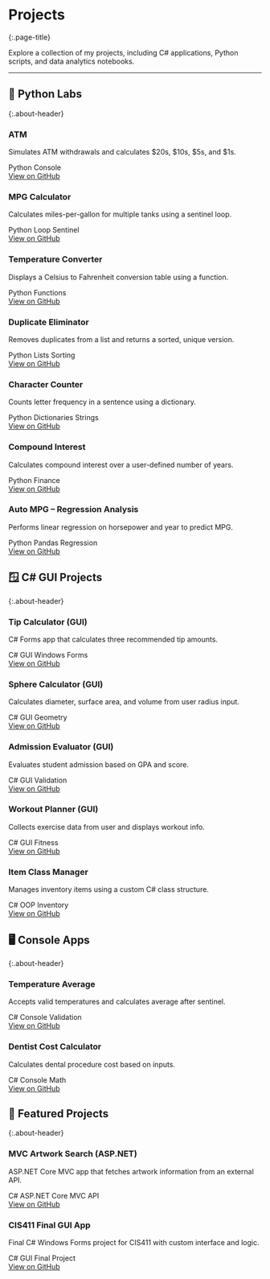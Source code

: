 # Projects
{:.page-title}

Explore a collection of my projects, including C# applications, Python scripts, and data analytics notebooks.

---

## 🧪 Python Labs
{:.about-header}
  
<div class="project-card">
  <h3>ATM</h3>
  <p>Simulates ATM withdrawals and calculates $20s, $10s, $5s, and $1s.</p>
  <div class="project-tags"><span class="tag">Python</span> <span class="tag">Console</span></div>
  <a href="https://github.com/masontatafu/ATM-Simulation" target="_blank">View on GitHub</a>
</div>

<div class="project-card">
  <h3>MPG Calculator</h3>
  <p>Calculates miles-per-gallon for multiple tanks using a sentinel loop.</p>
  <div class="project-tags"><span class="tag">Python</span> <span class="tag">Loop</span> <span class="tag">Sentinel</span></div>
  <a href="https://github.com/masontatafu/MPG-Calculator" target="_blank">View on GitHub</a>
</div>

<div class="project-card">
  <h3>Temperature Converter</h3>
  <p>Displays a Celsius to Fahrenheit conversion table using a function.</p>
  <div class="project-tags"><span class="tag">Python</span> <span class="tag">Functions</span></div>
  <a href="https://github.com/masontatafu/Temperature-Converter" target="_blank">View on GitHub</a>
</div>

<div class="project-card">
  <h3>Duplicate Eliminator</h3>
  <p>Removes duplicates from a list and returns a sorted, unique version.</p>
  <div class="project-tags"><span class="tag">Python</span> <span class="tag">Lists</span> <span class="tag">Sorting</span></div>
  <a href="https://github.com/masontatafu/Duplicate-Eliminator" target="_blank">View on GitHub</a>
</div>

<div class="project-card">
  <h3>Character Counter</h3>
  <p>Counts letter frequency in a sentence using a dictionary.</p>
  <div class="project-tags"><span class="tag">Python</span> <span class="tag">Dictionaries</span> <span class="tag">Strings</span></div>
  <a href="https://github.com/masontatafu/Character-Counter" target="_blank">View on GitHub</a>
</div>

<div class="project-card">
  <h3>Compound Interest</h3>
  <p>Calculates compound interest over a user-defined number of years.</p>
  <div class="project-tags"><span class="tag">Python</span> <span class="tag">Finance</span></div>
  <a href="https://github.com/masontatafu/Compound-Interest-Calculator" target="_blank">View on GitHub</a>
</div>

<div class="project-card">
  <h3>Auto MPG – Regression Analysis</h3>
  <p>Performs linear regression on horsepower and year to predict MPG.</p>
  <div class="project-tags"><span class="tag">Python</span> <span class="tag">Pandas</span> <span class="tag">Regression</span></div>
  <a href="https://github.com/masontatafu/Auto-MPG-Regression" target="_blank">View on GitHub</a>
</div>


## 🪟 C# GUI Projects
{:.about-header}
  
<div class="project-card">
  <h3>Tip Calculator (GUI)</h3>
  <p>C# Forms app that calculates three recommended tip amounts.</p>
  <div class="project-tags"><span class="tag">C#</span> <span class="tag">GUI</span> <span class="tag">Windows Forms</span></div>
  <a href="https://github.com/masontatafu/Tip-Calculator-GUI" target="_blank">View on GitHub</a>
</div>

<div class="project-card">
  <h3>Sphere Calculator (GUI)</h3>
  <p>Calculates diameter, surface area, and volume from user radius input.</p>
  <div class="project-tags"><span class="tag">C#</span> <span class="tag">GUI</span> <span class="tag">Geometry</span></div>
  <a href="https://github.com/masontatafu/Sphere-Calculator-GUI" target="_blank">View on GitHub</a>
</div>

<div class="project-card">
  <h3>Admission Evaluator (GUI)</h3>
  <p>Evaluates student admission based on GPA and score.</p>
  <div class="project-tags"><span class="tag">C#</span> <span class="tag">GUI</span> <span class="tag">Validation</span></div>
  <a href="https://github.com/masontatafu/Admissions-GUI" target="_blank">View on GitHub</a>
</div>

<div class="project-card">
  <h3>Workout Planner (GUI)</h3>
  <p>Collects exercise data from user and displays workout info.</p>
  <div class="project-tags"><span class="tag">C#</span> <span class="tag">GUI</span> <span class="tag">Fitness</span></div>
  <a href="https://github.com/masontatafu/Workout-Planner-GUI" target="_blank">View on GitHub</a>
</div>

<div class="project-card">
  <h3>Item Class Manager</h3>
  <p>Manages inventory items using a custom C# class structure.</p>
  <div class="project-tags"><span class="tag">C#</span> <span class="tag">OOP</span> <span class="tag">Inventory</span></div>
  <a href="https://github.com/masontatafu/Item-Manager" target="_blank">View on GitHub</a>
</div>


## 🖥️ Console Apps
{:.about-header}
  
<div class="project-card">
  <h3>Temperature Average</h3>
  <p>Accepts valid temperatures and calculates average after sentinel.</p>
  <div class="project-tags"><span class="tag">C#</span> <span class="tag">Console</span> <span class="tag">Validation</span></div>
  <a href="https://github.com/masontatafu/Temperature-Average-Calculator" target="_blank">View on GitHub</a>
</div>

<div class="project-card">
  <h3>Dentist Cost Calculator</h3>
  <p>Calculates dental procedure cost based on inputs.</p>
  <div class="project-tags"><span class="tag">C#</span> <span class="tag">Console</span> <span class="tag">Math</span></div>
  <a href="https://github.com/masontatafu/Dentist-Appointment-Cost-Calculator" target="_blank">View on GitHub</a>
</div>

## 🌟 Featured Projects
{:.about-header}

<div class="project-card">
  <h3>MVC Artwork Search (ASP.NET)</h3>
  <p>ASP.NET Core MVC app that fetches artwork information from an external API.</p>
  <div class="project-tags"><span class="tag">C#</span> <span class="tag">ASP.NET Core</span> <span class="tag">MVC</span> <span class="tag">API</span></div>
  <a href="https://github.com/masontatafu/MVC-Artwork-API" target="_blank">View on GitHub</a>
</div>

<div class="project-card">
  <h3>CIS411 Final GUI App</h3>
  <p>Final C# Windows Forms project for CIS411 with custom interface and logic.</p>
  <div class="project-tags"><span class="tag">C#</span> <span class="tag">GUI</span> <span class="tag">Final Project</span></div>
  <a href="https://github.com/masontatafu/GUI-Application" target="_blank">View on GitHub</a>
</div>

